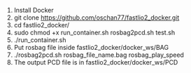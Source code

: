 1. Install Docker
2. git clone https://github.com/oschan77/fastlio2_docker.git
3. cd fastlio2_docker/
4. sudo chmod +x run_container.sh rosbag2pcd.sh test.sh
5. ./run_container.sh
6. Put rosbag file inside fastlio2_docker/docker_ws/BAG
7. ./rosbag2pcd.sh rosbag_file_name.bag rosbag_play_speed
8. The output PCD file is in fastlio2_docker/docker_ws/PCD
